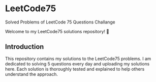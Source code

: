 # LeetCode75
Solved Problems of LeetCode 75 Questions Challange

Welcome to my LeetCode75 solutions repository! 🎉

## Introduction

This repository contains my solutions to the LeetCode75 problems. I am dedicated to solving 5 questions every day and uploading my solutions here. Each solution is thoroughly tested and explained to help others understand the approach.
